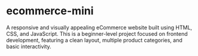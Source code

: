 # ecommerce-mini
A responsive and visually appealing eCommerce website built using HTML, CSS, and JavaScript. This is a beginner-level project focused on frontend development, featuring a clean layout, multiple product categories, and basic interactivity.
